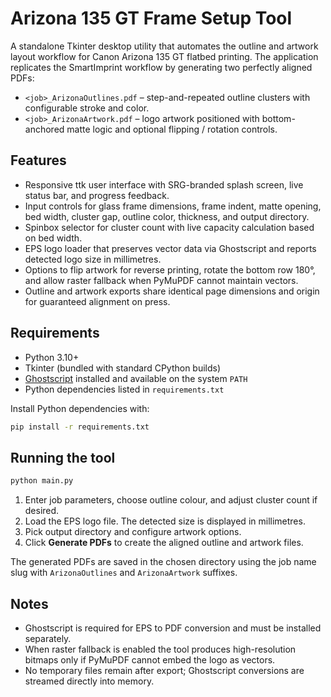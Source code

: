 # Arizona 135 GT Frame Setup Tool

A standalone Tkinter desktop utility that automates the outline and artwork layout workflow for Canon Arizona 135 GT flatbed printing. The application replicates the SmartImprint workflow by generating two perfectly aligned PDFs:

- `<job>_ArizonaOutlines.pdf` – step-and-repeated outline clusters with configurable stroke and color.
- `<job>_ArizonaArtwork.pdf` – logo artwork positioned with bottom-anchored matte logic and optional flipping / rotation controls.

## Features

- Responsive ttk user interface with SRG-branded splash screen, live status bar, and progress feedback.
- Input controls for glass frame dimensions, frame indent, matte opening, bed width, cluster gap, outline color, thickness, and output directory.
- Spinbox selector for cluster count with live capacity calculation based on bed width.
- EPS logo loader that preserves vector data via Ghostscript and reports detected logo size in millimetres.
- Options to flip artwork for reverse printing, rotate the bottom row 180°, and allow raster fallback when PyMuPDF cannot maintain vectors.
- Outline and artwork exports share identical page dimensions and origin for guaranteed alignment on press.

## Requirements

- Python 3.10+
- Tkinter (bundled with standard CPython builds)
- [Ghostscript](https://www.ghostscript.com/) installed and available on the system `PATH`
- Python dependencies listed in `requirements.txt`

Install Python dependencies with:

```bash
pip install -r requirements.txt
```

## Running the tool

```bash
python main.py
```

1. Enter job parameters, choose outline colour, and adjust cluster count if desired.
2. Load the EPS logo file. The detected size is displayed in millimetres.
3. Pick output directory and configure artwork options.
4. Click **Generate PDFs** to create the aligned outline and artwork files.

The generated PDFs are saved in the chosen directory using the job name slug with `ArizonaOutlines` and `ArizonaArtwork` suffixes.

## Notes

- Ghostscript is required for EPS to PDF conversion and must be installed separately.
- When raster fallback is enabled the tool produces high-resolution bitmaps only if PyMuPDF cannot embed the logo as vectors.
- No temporary files remain after export; Ghostscript conversions are streamed directly into memory.
